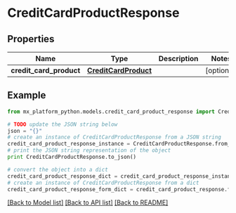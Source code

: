 # CreditCardProductResponse


## Properties
Name | Type | Description | Notes
------------ | ------------- | ------------- | -------------
**credit_card_product** | [**CreditCardProduct**](CreditCardProduct.md) |  | [optional] 

## Example

```python
from mx_platform_python.models.credit_card_product_response import CreditCardProductResponse

# TODO update the JSON string below
json = "{}"
# create an instance of CreditCardProductResponse from a JSON string
credit_card_product_response_instance = CreditCardProductResponse.from_json(json)
# print the JSON string representation of the object
print CreditCardProductResponse.to_json()

# convert the object into a dict
credit_card_product_response_dict = credit_card_product_response_instance.to_dict()
# create an instance of CreditCardProductResponse from a dict
credit_card_product_response_form_dict = credit_card_product_response.from_dict(credit_card_product_response_dict)
```
[[Back to Model list]](../README.md#documentation-for-models) [[Back to API list]](../README.md#documentation-for-api-endpoints) [[Back to README]](../README.md)


